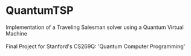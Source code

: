 # QuantumTSP
Implementation of a Traveling Salesman solver using a Quantum Virtual Machine
\
\
Final Project for Stanford's CS269Q: 'Quantum Computer Programming' 
